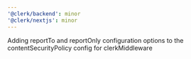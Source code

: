 ```yaml
---
'@clerk/backend': minor
'@clerk/nextjs': minor
---
```


Adding reportTo and reportOnly configuration options to the contentSecurityPolicy config for clerkMiddleware
